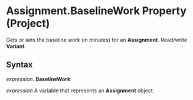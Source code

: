 
# Assignment.BaselineWork Property (Project)

Gets or sets the baseline work (in minutes) for an  **Assignment**. Read/write **Variant**.


## Syntax

 _expression_. **BaselineWork**

 _expression_ A variable that represents an **Assignment** object.

